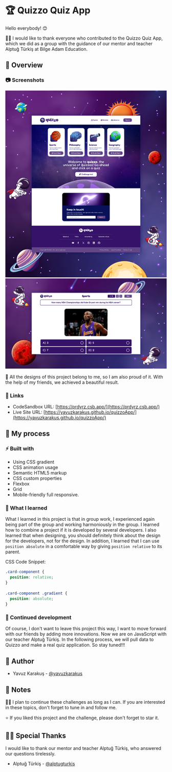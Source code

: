 # 🏆 Quizzo Quiz App

Hello everybody! 😊

🚶‍♂️ I would like to thank everyone who contributed to the Quizzo Quiz App, which we did as a group with the guidance of our mentor and teacher Alptuğ Türkiş at Bilge Adam Education.

## 🗿 Overview

### 📷 Screenshots

![Quizzo Quiz App Landing Page](desing/quizzo-web-design-send.jpg)
![Quizzo Quiz App Quiz Page](desing/quizzo-web-design-quiz-page-send.jpg)

💯 All the designs of this project belong to me, so I am also proud of it. With the help of my friends, we achieved a beautiful result.

### 🔗 Links

- CodeSandbox URL: [https://prdyrz.csb.app/](https://prdyrz.csb.app/)
- Live Site URL: [https://yavuzkarakus.github.io/quizzoApp/](https://yavuzkarakus.github.io/quizzoApp/)

## 🚀 My process

### ⚡ Built with

- Using CSS gradient
- CSS animation usage
- Semantic HTML5 markup
- CSS custom properties
- Flexbox
- Grid
- Mobile-friendly full responsive.

### 👾 What I learned

What I learned in this project is that in group work, I experienced again being part of the group and working harmoniously in the group. I learned how to combine a project if it is developed by several developers. I also learned that when designing, you should definitely think about the design for the developers, not for the design. In addition, I learned that I can use `position absolute` in a comfortable way by giving `position relative` to its parent.

CSS Code Snippet:

```css
.card-component {
  position: relative;
}

.card-component .gradient {
  position: absolute;
}
```

### 💪 Continued development

Of course, I don't want to leave this project this way, I want to move forward with our friends by adding more innovations. Now we are on JavaScript with our teacher Alptuğ Türkiş. In the following process, we will pull data to Quizzo and make a real quiz application. So stay tuned!!!

## 🚩 Author

- Yavuz Karakuş - [@yavuzkarakus](https://github.com/yavuzkarakus)

## 📒 Notes

🚶‍♂️ I plan to continue these challenges as long as I can. If you are interested in these topics, don't forget to tune in and follow me.

⭐ If you liked this project and the challenge, please don't forget to star it.

## 🙏🏼 Special Thanks

I would like to thank our mentor and teacher Alptuğ Türkiş, who answered our questions tirelessly.

- Alptuğ Türkiş - [@alptugturkis](https://github.com/carpediem23)
